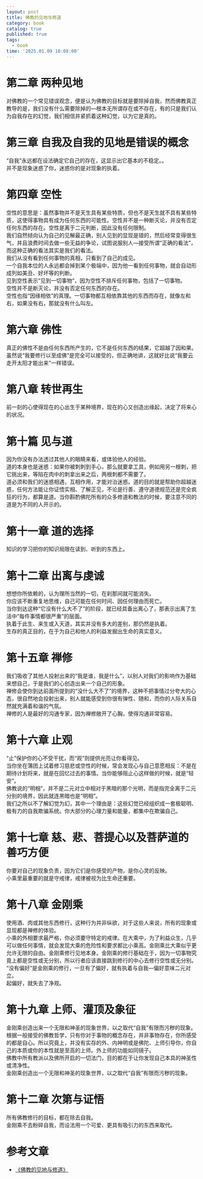 ```yaml
---
layout: post
title: 佛教的见地与修道
category: book
catalog: true
published: true 
tags:
  - book
time: '2025.01.09 10:08:00'
---
```

# 第二章 两种见地
对佛教的一个常见错误观念，便是认为佛教的目标就是要除掉自我，然而佛教真正教导的是，我们没有什么需要除掉的—根本无所谓存在或不存在，有的只是我们认为自我存在的幻觉，我们相信并紧抓着这种幻觉，以为它是真的。

# 第三章 自我及自我的见地是错误的概念
“自我”永远都在设法确定它自己的存在，这显示出它基本的不稳定。。  
并不是现象迷惑了你，迷惑你的是对现象的执着。  

# 第四章 空性
空性的意思是：虽然事物并不是天生具有某些特质，但也不是天生就不具有某些特质，这使得事物具有成为任何东西的可能性。空性并不是一种断灭论，并没有否定任何东西的存在。空性是离于二元判断，因此没有任何限制。  
我们自然倾向认为自己的见解最正确，别人见到的显现是错的，然后经常变得很生气，并且浪费时间去做一些无益的争论，试图说服别人—接受所谓“正确的看法”，而这种正确的看法其实是我们的看法。  
我们从没有看到任何事物的真相，只看到了自己的成见。  
一个自我本位的人永远都会掉到某个极端中，因为他一看到任何事物，就会自动形成列如美丑、好坏等的判断。  
见到空性表示“见到一切事物”，因为空性不排斥任何事物，包括了一切事物。   
空性并不是断灭论，并没有否定任何东西的存在。  
空性也指“因缘相依”的真理。一切事物都互相依靠其他的东西而存在，就像左和右，如果没有右，那就没有什么叫左。  

# 第六章 佛性
真正的佛性不是由任何东西所产生的，它不是任何东西的结果，它超越了因和果。  
虽然说“我要修行以至成佛”是完全可以接受的，但正确地讲，这就好比说“我要云走开太阳才能出来”一样错误。  

# 第八章 转世再生
前一刻的心使得现在的心出生于某种境界，现在的心又创造出缘起，决定了将来心的状况。  

# 第十篇 见与道
因为你没有办法透过其他人的眼睛来看，或体验他人的经验。  
道的本身也是迷惑：如果你被刺刺到手心，那么就要拿工具，例如用另一根刺，把它挑出来，等陷在肉中的刺拿出来之后，两根刺都不需要了。  
道必须和我们的迷惑相遇，互相作用，才能对治迷惑。道的目的就是帮助你超越迷惑，任何方法能让你证悟实相、了解正见，不论是行善、遵守道德规范还是完全疯狂的行为，都算是道。当你斟酌佛陀所有的众多修道和教法的时候，要注意不同的道是为不同的人开示的。  

# 第十一章 道的选择
知识的学习把你的知识局限在读到、听到的东西上。  

# 第十二章 出离与虔诚
想想你所依赖的，认为理所当然的一切，在刹那间就可能消失。  
你应该不断重复地思维，自己可能在任何时间、因任何理由而死亡。  
当你到达这种“它没有什么大不了”的阶段，就已经具备出离心了，那表示出离了生活中“每件事情都很严重”的层面。  
执着于此生、来生或入天道，其实并没有多大的差别，那仍然是执着。  
生存的真正目的，在于为自己和他人的利益发掘出生命的真实意义。  

# 第十五章 禅修
我们吸收了其他人投射出来的“我是谁，我是什么”，以别人对我们的影响作为基础来想自己，于是我们的心创造出来一个自己的形象。  
禅修会使你到达前面所提到的“没什么大不了”的境界，这种不把事情过分夸大的心态，很自然地会投射出来，别人就能感受到你很有弹性、随和，而你的人际关系自然就充满着和谐的气氛。   
禅修的人是最好的沟通专家，因为禅修敞开了心胸，使得沟通非常容易。  

# 第十六章 止观
“止”保护你的心不受干扰，而“观”则提供光亮让你看得见。  
当你坐在蒲团上试着修习慈悲或空性的时候，常会发现心与自己意愿相反：不是在期待计划将来，就是在回忆过去的事情。当你能够阻止心这样做的时候，就是“轻安”。  
佛教说的“明相”，并不是二元对立中相对于黑暗的那个光明，而是指完全离于二元分别的境界，因此就连黑暗也是“明相”。  
我们之所以不了解幻觉为幻，其中一个理由是：这些幻觉已经组织成一套极聪明、极有力的自我欺骗系统。你大部分的心理力量和能量，都集中在欺骗自己。  

# 第十七章 慈、悲、菩提心以及菩萨道的善巧方便
你要对自己的现象负责，因为它们是你感受的产物，是你心灵的反映。  
小乘里最重要的就是守戒律，戒律被视为比生命还重要。  

# 第十八章 金刚乘
使用酒、肉或其他东西修行，这种行为并非纵欲，对于这些人来说，所有的现象或显现都是禅修的体验。  
小乘的外相要求最严格，你必须要守特定的戒律。在大乘中，为了利益众生，几乎可以做任何事情，就会发现大乘的危险性和要求都比小乘高。金刚乘比大乘似乎更允许无限的自由。金刚乘修行见地本身。金刚乘的修行基础在于，因为一切事物究竟上都是空性或无分别，所以行者应该直接跳到修行的中心去修行空性或无分别。  
“没有偏好”是金刚乘的修行，一旦有了偏好，就有执着与自我—偏好意味二元对立。  
起偏好，就失去了净观。  

# 第十九章 上师、灌顶及象征
金刚乘创造出来一个无限和神圣的现象世界，以之取代“自我”有限而污秽的现象。  
根据一般接受的佛教哲学，只有你对于事物的概念存在，并非事物存在，你所感受的都是自心。所以究竟上，并没有实存的外、内神明或是佛陀、上师引导你，你自己的本质或你的本性就是至高的上师。外上师的功能如同镜子。  
佛教中所有教派以及佛所开启的一切法门，目的都在于让你发现自己本具的神圣性或清净性。  
金刚乘创造出一个无限和神圣的现象世界，以之取代“自我”有限而污秽的现象。  

# 第十二章 次第与证悟
所有佛教修行的目标，都在除去自我。  
金刚乘不去粉碎自我，而设法用一个可爱、更具有吸引力的东西来取代。  

# 参考文章
- [《佛教的见地与修道》](https://book.douban.com/subject/26752324/)
